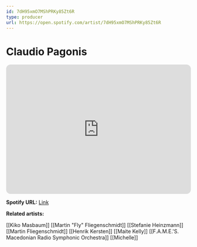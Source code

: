 ```yaml
---
id: 7dH95xmO7MShPRKy85Zt6R
type: producer
url: https://open.spotify.com/artist/7dH95xmO7MShPRKy85Zt6R
---
```

# Claudio Pagonis

<iframe style="border-radius:12px" src="https://open.spotify.com/embed/artist/7dH95xmO7MShPRKy85Zt6R" width="100%" height="352" frameBorder="0" allowfullscreen="" allow="autoplay; clipboard-write; encrypted-media; fullscreen; picture-in-picture" loading="lazy"></iframe>

**Spotify URL:** [Link](https://open.spotify.com/artist/7dH95xmO7MShPRKy85Zt6R)

**Related artists:**

[[Kiko Masbaum]]
[[Martin "Fly" Fliegenschmidt]]
[[Stefanie Heinzmann]]
[[Martin Fliegenschmidt]]
[[Henrik Kersten]]
[[Maite Kelly]]
[[F.A.M.E.'S. Macedonian Radio Symphonic Orchestra]]
[[Michelle]]
